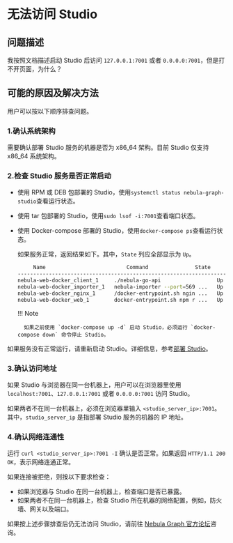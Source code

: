 # 无法访问 Studio  

## 问题描述

我按照文档描述启动 Studio 后访问 `127.0.0.1:7001` 或者 `0.0.0.0:7001`，但是打不开页面，为什么？

## 可能的原因及解决方法

用户可以按以下顺序排查问题。

### 1.确认系统架构

需要确认部署 Studio 服务的机器是否为 x86_64 架构。目前 Studio 仅支持 x86_64 系统架构。

### 2.检查 Studio 服务是否正常启动
  
- 使用 RPM 或 DEB 包部署的 Studio，使用`systemctl status nebula-graph-studio`查看运行状态。

- 使用 tar 包部署的 Studio，使用`sudo lsof -i:7001`查看端口状态。

- 使用 Docker-compose 部署的 Studio，使用`docker-compose ps`查看运行状态。  

    如果服务正常，返回结果如下。其中，`State` 列应全部显示为 `Up`。

    ```bash
         Name                          Command               State               Ports
    ------------------------------------------------------------------------------------------------------
    nebula-web-docker_client_1     ./nebula-go-api                  Up      0.0.0.0:32782->8080/tcp
    nebula-web-docker_importer_1   nebula-importer --port=569 ...   Up      0.0.0.0:32783->5699/tcp
    nebula-web-docker_nginx_1      /docker-entrypoint.sh ngin ...   Up      0.0.0.0:7001->7001/tcp, 80/tcp
    nebula-web-docker_web_1        docker-entrypoint.sh npm r ...   Up      0.0.0.0:32784->7001/tcp
    ```

  !!! Note

        如果之前使用 `docker-compose up -d` 启动 Studio，必须运行 `docker-compose down` 命令停止 Studio。

如果服务没有正常运行，请重新启动 Studio。详细信息，参考[部署 Studio](../deploy-connect/st-ug-deploy.md)。

### 3.确认访问地址

如果 Studio 与浏览器在同一台机器上，用户可以在浏览器里使用 `localhost:7001`、`127.0.0.1:7001` 或者 `0.0.0.0:7001` 访问 Studio。
  
如果两者不在同一台机器上，必须在浏览器里输入 `<studio_server_ip>:7001`。其中，`studio_server_ip` 是指部署 Studio 服务的机器的 IP 地址。

### 4.确认网络连通性

运行 `curl <studio_server_ip>:7001 -I` 确认是否正常。如果返回 `HTTP/1.1 200 OK`，表示网络连通正常。

如果连接被拒绝，则按以下要求检查：

- 如果浏览器与 Studio 在同一台机器上，检查端口是否已暴露。
- 如果两者不在同一台机器上，检查 Studio 所在机器的网络配置，例如，防火墙、网关以及端口。

如果按上述步骤排查后仍无法访问 Studio，请前往 [Nebula Graph 官方论坛](https://discuss.nebula-graph.com.cn/ "点击前往 Nebula Graph 官方论坛")咨询。
